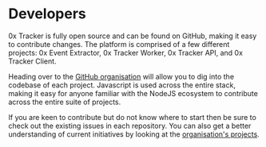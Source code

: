 # Developers

0x Tracker is fully open source and can be found on GitHub, making it easy to contribute changes. The platform is comprised of a few different projects: 0x Event Extractor, 0x Tracker Worker, 0x Tracker API, and 0x Tracker Client.

Heading over to the [GitHub organisation](https://github.com/0xtracker) will allow you to dig into the codebase of each project. Javascript is used across the entire stack, making it easy for anyone familiar with the NodeJS ecosystem to contribute across the entire suite of projects.

If you are keen to contribute but do not know where to start then be sure to check out the existing issues in each repository. You can also get a better understanding of current initiatives by looking at the [organisation's projects](https://github.com/orgs/0xTracker/projects).

